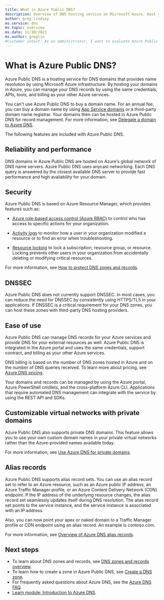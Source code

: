 ```yaml
---
title: What is Azure Public DNS?
description: Overview of DNS hosting service on Microsoft Azure. Host your domain on Microsoft Azure.
author: greg-lindsay
ms.service: dns
ms.topic: overview
ms.date: 11/30/2023
ms.author: greglin
#Customer intent: As an administrator, I want to evaluate Azure Public DNS so I can determine if I want to use it instead of my current DNS service.
---
```


# What is Azure Public DNS?

Azure Public DNS is a hosting service for DNS domains that provides name resolution by using Microsoft Azure infrastructure. By hosting your domains in Azure, you can manage your DNS records by using the same credentials, APIs, tools, and billing as your other Azure services.

You can't use Azure Public DNS to buy a domain name. For an annual fee, you can buy a domain name by using [App Service domains](../app-service/manage-custom-dns-buy-domain.md#buy-and-map-an-app-service-domain) or a third-party domain name registrar. Your domains then can be hosted in Azure Public DNS for record management. For more information, see [Delegate a domain to Azure DNS](dns-domain-delegation.md).

The following features are included with Azure Public DNS.

## Reliability and performance

DNS domains in Azure Public DNS are hosted on Azure's global network of DNS name servers. Azure Public DNS uses anycast networking. Each DNS query is answered by the closest available DNS server to provide fast performance and high availability for your domain.

## Security

 Azure Public DNS is based on Azure Resource Manager, which provides features such as:

* [Azure role-based access control (Azure RBAC)](../azure-resource-manager/management/overview.md) to control who has access to specific actions for your organization.

* [Activity logs](../azure-resource-manager/management/overview.md) to monitor how a user in your organization modified a resource or to find an error when troubleshooting.

* [Resource locking](../azure-resource-manager/management/lock-resources.md) to lock a subscription, resource group, or resource. Locking prevents other users in your organization from accidentally deleting or modifying critical resources.

For more information, see [How to protect DNS zones and records](dns-protect-zones-recordsets.md). 

## DNSSEC

Azure Public DNS does not currently support DNSSEC. In most cases, you can reduce the need for DNSSEC by consistently using HTTPS/TLS in your applications. If DNSSEC is a critical requirement for your DNS zones, you can host these zones with third-party DNS hosting providers.

## Ease of use

 Azure Public DNS can manage DNS records for your Azure services and provide DNS for your external resources as well. Azure Public DNS is integrated in the Azure portal and uses the same credentials, support contract, and billing as your other Azure services. 

DNS billing is based on the number of DNS zones hosted in Azure and on the number of DNS queries received. To learn more about pricing, see [Azure DNS pricing](https://azure.microsoft.com/pricing/details/dns/).

Your domains and records can be managed by using the Azure portal, Azure PowerShell cmdlets, and the cross-platform Azure CLI. Applications that require automated DNS management can integrate with the service by using the REST API and SDKs.

## Customizable virtual networks with private domains

Azure Public DNS also supports private DNS domains. This feature allows you to use your own custom domain names in your private virtual networks rather than the Azure-provided names available today.

For more information, see [Use Azure DNS for private domains](private-dns-overview.md).

## Alias records

Azure Public DNS supports alias record sets. You can use an alias record set to refer to an Azure resource, such as an Azure public IP address, an Azure Traffic Manager profile, or an Azure Content Delivery Network (CDN) endpoint. If the IP address of the underlying resource changes, the alias record set seamlessly updates itself during DNS resolution. The alias record set points to the service instance, and the service instance is associated with an IP address.

Also, you can now point your apex or naked domain to a Traffic Manager profile or CDN endpoint using an alias record. An example is contoso.com.

For more information, see [Overview of Azure DNS alias records](dns-alias.md).

## Next steps

* To learn about DNS zones and records, see [DNS zones and records overview](dns-zones-records.md).
* To learn how to create a zone in Azure Public DNS, see [Create a DNS zone](./dns-getstarted-portal.md).
* For frequently asked questions about Azure DNS, see the [Azure DNS FAQ](dns-faq.yml).
* [Learn module: Introduction to Azure DNS](/training/modules/intro-to-azure-dns).
